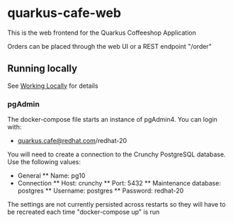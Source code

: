 # quarkus-cafe-web

This is the web frontend for the Quarkus Coffeeshop Application

Orders can be placed through the web UI or a REST endpoint "/order"

## Running locally

See [Working Locally](../WORKING-LOCALLY.md) for details

### pgAdmin

The docker-compose file starts an instance of pgAdmin4.  You can login with:
* quarkus.cafe@redhat.com/redhat-20

You will need to create a connection to the Crunchy PostgreSQL database.  Use the following values:
* General 
** Name: pg10
* Connection
** Host: crunchy
** Port: 5432
** Maintenance database: postgres
** Username: postgres
** Password: redhat-20

The settings are not currently persisted across restarts so they will have to be recreated each time "docker-compose up" is run



